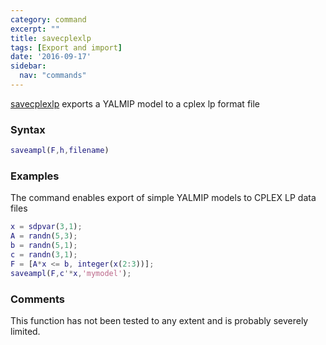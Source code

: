 ```yaml
---
category: command
excerpt: ""
title: savecplexlp
tags: [Export and import]
date: '2016-09-17'
sidebar:
  nav: "commands"
---
```


[savecplexlp](/command/savecplexlp) exports a YALMIP model to a cplex lp format file

### Syntax

````matlab
saveampl(F,h,filename)
````

### Examples

The command enables export of simple YALMIP models to CPLEX LP data files

````matlab
x = sdpvar(3,1);
A = randn(5,3);
b = randn(5,1);
c = randn(3,1);
F = [A*x <= b, integer(x(2:3))];
saveampl(F,c'*x,'mymodel');
````

### Comments

This function has not been tested to any extent and is probably severely limited.
